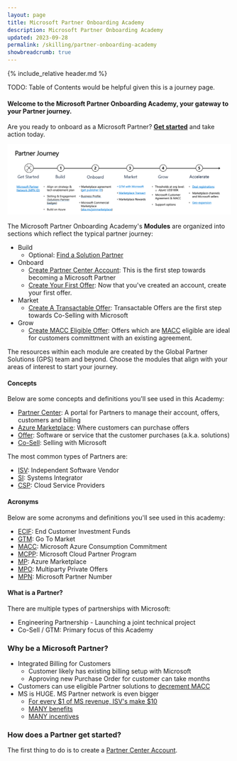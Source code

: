 ```yaml
---
layout: page
title: Microsoft Partner Onboarding Academy
description: Microsoft Partner Onboarding Academy
updated: 2023-09-28
permalink: /skilling/partner-onboarding-academy
showbreadcrumb: true
---
```

{% include_relative header.md %}

TODO: Table of Contents would be helpful given this is a journey page.

#### Welcome to the Microsoft Partner Onboarding Academy, your gateway to your Partner journey. 

Are you ready to onboard as a Microsoft Partner? **[Get started](/PartnerResources/skilling/partner-onboarding-academy/acct)** and take action today.

![](../../assets/../../assets/partner-onboarding/partner-journey.png)

The Microsoft Partner Onboarding Academy's **Modules** are organized into sections which reflect the typical partner journey:
- Build
  - Optional: [Find a Solution Partner](https://partner.microsoft.com/en-rs/partnership/solutions-partner)
- Onboard
  - [Create Partner Center Account](/PartnerResources/skilling/partner-onboarding-academy/acct): This is the first step towards becoming a Microsoft Partner
  - [Create Your First Offer](/PartnerResources/skilling/partner-onboarding-academy/offer): Now that you've created an account, create your first offer.
- Market
  - [Create A Transactable Offer](/PartnerResources/skilling/partner-onboarding-academy/transactable-offer): Transactable Offers are the first step towards Co-Selling with Microsoft
- Grow
  - [Create MACC Eligible Offer](/PartnerResources/skilling/partner-onboarding-academy/macc-offer): Offers which are [MACC](https://learn.microsoft.com/en-us/partner-center/marketplace/azure-consumption-commitment-enrollment) eligible are ideal for customers committment with an existing agreement.

The resources within each module are created by the Global Partner Solutions (GPS) team and beyond. Choose the modules that align with your areas of interest to start your journey.


#### Concepts

Below are some concepts and definitions you'll see used in this Academy: 

- [Partner Center](https://learn.microsoft.com/en-us/partner-center/overview): A portal for Partners to manage their account, offers, customers and billing
- [Azure Marketplace](https://azuremarketplace.microsoft.com/en-US/): Where customers can purchase offers
- [Offer](https://learn.microsoft.com/en-us/partner-center/marketplace/publisher-guide-by-offer-type): Software or service that the customer purchases (a.k.a. solutions)
- [Co-Sell](https://en.wikipedia.org/wiki/Cross-selling): Selling with Microsoft
 
The most common types of Partners are:

- [ISV](https://en.wikipedia.org/wiki/Independent_software_vendor): Independent Software Vendor
- [SI](https://en.wikipedia.org/wiki/Systems_integrator): Systems Integrator
- [CSP](https://learn.microsoft.com/en-us/partner-center/enrolling-in-the-csp-program): Cloud Service Providers
 
#### Acronyms

Below are some acronyms and definitions you'll see used in this academy:

- [ECIF](https://partner.microsoft.com/en-bd/community/seanm-partner-hub/intelligent-cloud/funding): End Customer Investment Funds
- [GTM](https://en.wikipedia.org/wiki/Go_to_market): Go To Market
- [MACC](https://learn.microsoft.com/en-us/partner-center/marketplace/azure-consumption-commitment-enrollment): Microsoft Azure Consumption Commitment
- [MCPP](https://www.microsoft.com/en-us/us-partner-blog/2022/06/01/what-you-need-to-know-about-the-microsoft-cloud-partner-program/): Microsoft Cloud Partner Program
- [MP](https://azuremarketplace.microsoft.com/en-us/): Azure Marketplace
- [MPO](https://learn.microsoft.com/en-us/partner-center/marketplace/multiparty-private-offers-faq): Multiparty Private Offers
- [MPN](https://partner.microsoft.com/en-us/partnership): Microsoft Partner Number

#### What is a Partner?

There are multiple types of partnerships with Microsoft:
- Engineering Partnership - Launching a joint technical project
- Co-Sell / GTM: Primary focus of this Academy


### Why be a Microsoft Partner?

- Integrated Billing for Customers
  - Customer likely has existing billing setup with Microsoft
  - Approving new Purchase Order for customer can take months
- Customers can use eligible Partner solutions to [decrement MACC](https://learn.microsoft.com/en-us/azure/cost-management-billing/manage/track-consumption-commitment?tabs=portal)
- MS is HUGE. MS Partner network is even bigger
  - [For every $1 of MS revenue, ISV's make $10](https://blogs.partner.microsoft.com/partner/microsoft-ecosystem-value-new-data-reveals-partner-paths-to-profitability-and-growth/)
  - [MANY benefits](https://learn.microsoft.com/en-us/partner-center/manage-your-partner-network-benefits)
  - [MANY incentives](https://partner.microsoft.com/en-us/partnership/partner-incentives)

### How does a Partner get started?

The first thing to do is to create a [Partner Center Account](/PartnerResources/skilling/partner-onboarding-academy/acct).
